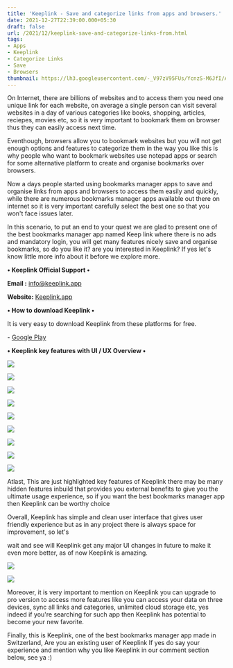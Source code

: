 ```yaml
---
title: 'Keeplink - Save and categorize links from apps and browsers.'
date: 2021-12-27T22:39:00.000+05:30
draft: false
url: /2021/12/keeplink-save-and-categorize-links-from.html
tags: 
- Apps
- Keeplink
- Categorize Links
- Save
- Browsers
thumbnail: https://lh3.googleusercontent.com/-_V97zV95FUs/YcnzS-M6JfI/AAAAAAAAIHc/eOFzbci_my0MLGjymb1D1aIdskGM-AOUgCNcBGAsYHQ/s1600/1640624967154741-0.png
---
```


  

On Internet, there are billions of websites and to access them you need one unique link for each website, on average a single person can visit several websites in a day of various categories like books, shopping, articles, reciepes, movies etc, so it is very important to bookmark them on browser thus they can easily access next time.

  

Eventhough, browsers allow you to bookmark websites but you will not get enough options and features to categorize them in the way you like this is why people who want to bookmark websites use notepad apps or search for some alternative platform to create and organise bookmarks over browsers.

  

Now a days people started using bookmarks manager apps to save and organise links from apps and browsers to access them easily and quickly, while there are numerous bookmarks manager apps available out there on internet so it is very important carefully select the best one so that you won't face issues later.

  

In this scenario, to put an end to your quest we are glad to present one of the best bookmarks manager app named Keep link where there is no ads and mandatory login, you will get many features nicely save and organise bookmarks, so do you like it? are you interested in Keeplink? If yes let's know little more info about it before we explore more.

  

**• Keeplink Official Support •**

**Email :** [info@keeplink.app](mailto:info@keeplink.app)

**Website:** [Keeplink.app](http://Keeplink.app)

  

**• How to download Keeplink •**

It is very easy to download Keeplink from these platforms for free.

  

\- [Google Play](https://play.google.com/store/apps/details?id=org.erikjaen.tidylinksv2)

  

**• Keeplink key features with UI / UX Overview •**

 **![](https://lh3.googleusercontent.com/-dEy2Meqo8eU/YcnzR_dSWgI/AAAAAAAAIHY/H4Tkl7DflFEMIPwG9bAySdApAUFFxjcQwCNcBGAsYHQ/s1600/1640624964216312-1.png)** 

 **![](https://lh3.googleusercontent.com/-jsp3MhQ1Z6E/YcnzRC7P68I/AAAAAAAAIHU/z9-XD2QXUwkxCX68URbolYqxG7w8FbBJwCNcBGAsYHQ/s1600/1640624960718603-2.png)** 

 **![](https://lh3.googleusercontent.com/-_QRQRrov9oU/YcnzQZnXYkI/AAAAAAAAIHQ/C4hjpmIj1mw9EaexElKPVV4KxYTf8XniACNcBGAsYHQ/s1600/1640624956885908-3.png)** 

 **![](https://lh3.googleusercontent.com/-rjb78Isib0I/YcnzPZEvB6I/AAAAAAAAIHM/CRUqvz-ChLs850D7CY89I8GegZjn-PELQCNcBGAsYHQ/s1600/1640624952473568-4.png)** 

 **![](https://lh3.googleusercontent.com/-9pM7xZZzWtE/YcnzOF3OsmI/AAAAAAAAIHI/4OjreX4XTJsGJOoSCYom1AiaaoVboFt5ACNcBGAsYHQ/s1600/1640624949041326-5.png)** 

 **![](https://lh3.googleusercontent.com/-dxPrNW2NkhA/YcnzNYEfyBI/AAAAAAAAIHE/6EM1PA8VcckDWtCI0_Y68GAXo83BgbT8gCNcBGAsYHQ/s1600/1640624945775756-6.png)** 

 **![](https://lh3.googleusercontent.com/-OZ1WAiIs_ZY/YcnzMomY-BI/AAAAAAAAIHA/QIompOFT7X0LL8wpFIVUx5PdrudVAa4kACNcBGAsYHQ/s1600/1640624942795541-7.png)** 

 **![](https://lh3.googleusercontent.com/-nnwebJkZDCQ/YcnzL826bRI/AAAAAAAAIG8/ivzT0LOPBuouTHr6LQa02GmK0QteUSM_QCNcBGAsYHQ/s1600/1640624939666959-8.png)** 

 **![](https://lh3.googleusercontent.com/-qSsgSU4pt8s/YcnzK6LvLlI/AAAAAAAAIG4/Xtf05UXCbdsqV7AzbIzN4Hr8Be_UNBE8wCNcBGAsYHQ/s1600/1640624936091193-9.png)** 

Atlast, This are just highlighted key features of Keeplink there may be many hidden features inbuild that provides you external benefits to give you the ultimate usage experience, so if you want the best bookmarks manager app then Keeplink can be worthy choice

  

Overall, Keeplink has simple and clean user interface that gives user friendly experience but as in any project there is always space for improvement, so let's 

wait and see will Keeplink get any major UI changes in future to make it even more better, as of now Keeplink is amazing.

  

 ![](https://lh3.googleusercontent.com/-lvSv5Jup03s/YcnzKC_LSCI/AAAAAAAAIG0/tAumf0HPD84S_4kBK1GR4qS_-RGvIUDfwCNcBGAsYHQ/s1600/1640624931372966-10.png) 

  

 ![](https://lh3.googleusercontent.com/-Acv3oeku7l0/YcnzI7cSg8I/AAAAAAAAIGw/-0RDQE2uAGERzJ6kmUbnEuMbyfodeWeDwCNcBGAsYHQ/s1600/1640624926365883-11.png) 

  

Moreover, it is very important to mention on Keeplink you can upgrade to pro version to access more features like you can access your data on three devices, sync all links and categories, unlimited cloud storage etc, yes indeed if you're searching for such app then Keeplink has potential to become your new favorite.

  

Finally, this is Keeplink, one of the best bookmarks manager app made in Switzerland, Are you an existing user of Keeplink If yes do say your experience and mention why you like Keeplink in our comment section below, see ya :)